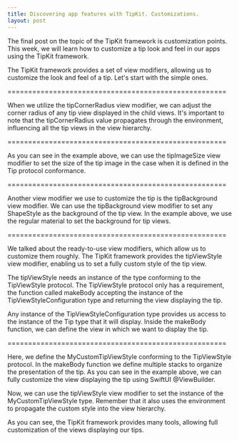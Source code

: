```yaml
---
title: Discovering app features with TipKit. Customizations.
layout: post
---
```


The final post on the topic of the TipKit framework is customization points. This week, we will learn how to customize a tip look and feel in our apps using the TipKit framework.

The TipKit framework provides a set of view modifiers, allowing us to customize the look and feel of a tip. Let's start with the simple ones.

=====================================================

When we utilize the tipCornerRadius view modifier, we can adjust the corner radius of any tip view displayed in the child views. It's important to note that the tipCornerRadius value propagates through the environment, influencing all the tip views in the view hierarchy.

=====================================================

As you can see in the example above, we can use the tipImageSize view modifier to set the size of the tip image in the case when it is defined in the Tip protocol conformance.

=====================================================

Another view modifier we use to customize the tip is the tipBackground view modifier. We can use the tipBackground view modifier to set any ShapeStyle as the background of the tip view. In the example above, we use the regular material to set the background for tip views.

=====================================================

We talked about the ready-to-use view modifiers, which allow us to customize them roughly. The TipKit framework provides the tipViewStyle view modifier, enabling us to set a fully custom style of the tip view.

The tipViewStyle needs an instance of the type conforming to the TipViewStyle protocol. The TipViewStyle protocol only has a requirement, the function called makeBody accepting the instance of the TipViewStyleConfiguration type and returning the view displaying the tip.

Any instance of the TipViewStyleConfiguration type provides us access to the instance of the Tip type that it will display. Inside the makeBody function, we can define the view in which we want to display the tip.

=====================================================

Here, we define the MyCustomTipViewStyle conforming to the TipViewStyle protocol. In the makeBody function we define multiple stacks to organize the presentation of the tip. As you can see in the example above, we can fully customize the view displaying the tip using SwiftUI @ViewBuilder.

Now, we can use the tipViewStyle view modifier to set the instance of the MyCustomTipViewStyle type. Remember that it also uses the environment to propagate the custom style into the view hierarchy.

As you can see, the TipKit framework provides many tools, allowing full customization of the views displaying our tips.
